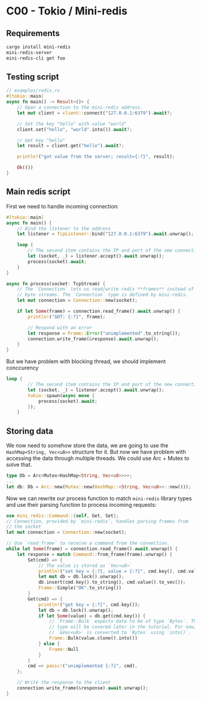 # C00 - Tokio / Mini-redis

## Requirements
```sh
cargo install mini-redis
mini-redis-server
mini-redis-cli get foo
``` 

## Testing script

```rs
// examples/redis.rs
#[tokio::main]
async fn main() -> Result<()> {
    // Open a connection to the mini-redis address.
    let mut client = client::connect("127.0.0.1:6379").await?;

    // Set the key "hello" with value "world"
    client.set("hello", "world".into()).await?;

    // Get key "hello"
    let result = client.get("hello").await?;

    println!("got value from the server; result={:?}", result);

    Ok(())
}
```

## Main redis script

First we need to handle incoming connection:
```rs
#[tokio::main]
async fn main() {
    // Bind the listener to the address
    let listener = TcpListener::bind("127.0.0.1:6379").await.unwrap();

    loop {
        // The second item contains the IP and port of the new connection.
        let (socket, _) = listener.accept().await.unwrap();
        process(socket).await;
    }
}

async fn process(socket: TcpStream) {
    // The `Connection` lets us read/write redis **frames** instead of
    // byte streams. The `Connection` type is defined by mini-redis.
    let mut connection = Connection::new(socket);

    if let Some(frame) = connection.read_frame().await.unwrap() {
        println!("GOT: {:?}", frame);

        // Respond with an error
        let response = Frame::Error("unimplemented".to_string());
        connection.write_frame(&response).await.unwrap();
    }
}
```

But we have problem with blocking thread, we should implement conccurency


```rs
loop {
        // The second item contains the IP and port of the new connection.
        let (socket, _) = listener.accept().await.unwrap();
        tokio::spawn(async move {
            process(socket).await;
        });
    }
```

## Storing data

We now need to somehow store the data, we are going to use the `HashMap<String, Vec<u8>>` structure for it.
But now we have problem with accessing the data through multiple threads. We could use Arc + Mutex to solve that.

```rs
type Db = Arc<Mutex<HashMap<String, Vec<u8>>>>;
...
let db: Db = Arc::new(Mutex::new(HashMap::<String, Vec<u8>>::new()));
```

Now we can rewrite our process function to match `mini-redis` library types and use their parsing 
function to process incoming requests:

```rs
use mini_redis::Command::{self, Get, Set};
// Connection, provided by `mini-redis`, handles parsing frames from
// the socket
let mut connection = Connection::new(socket);

// Use `read_frame` to receive a command from the connection.
while let Some(frame) = connection.read_frame().await.unwrap() {
    let response = match Command::from_frame(frame).unwrap() {
        Set(cmd) => {
            // The value is stored as `Vec<u8>`
            println!("set key = {:?}, value = {:?}", cmd.key(), cmd.value());
            let mut db = db.lock().unwrap();
            db.insert(cmd.key().to_string(), cmd.value().to_vec());
            Frame::Simple("OK".to_string())
        }
        Get(cmd) => {
            println!("get key = {:?}", cmd.key());
            let db = db.lock().unwrap();
            if let Some(value) = db.get(cmd.key()) {
                // `Frame::Bulk` expects data to be of type `Bytes`. This
                // type will be covered later in the tutorial. For now,
                // `&Vec<u8>` is converted to `Bytes` using `into()`.
                Frame::Bulk(value.clone().into())
            } else {
                Frame::Null
            }
        }
        cmd => panic!("unimplemented {:?}", cmd),
    };

    // Write the response to the client
    connection.write_frame(&response).await.unwrap();
}
```